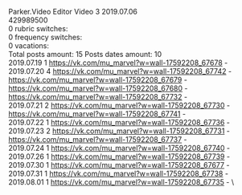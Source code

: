 Parker.Video	Editor Video 3 2019.07.06\
429989500\
0 rubric switches:\
0 frequency switches:\
0 vacations:\
Total posts amount: 15	Posts dates amount: 10\
2019.07.19 1 https://vk.com/mu_marvel?w=wall-17592208_67678 - \
2019.07.20 4 https://vk.com/mu_marvel?w=wall-17592208_67742 - https://vk.com/mu_marvel?w=wall-17592208_67679 - https://vk.com/mu_marvel?w=wall-17592208_67680 - https://vk.com/mu_marvel?w=wall-17592208_67732 - \
2019.07.21 2 https://vk.com/mu_marvel?w=wall-17592208_67730 - https://vk.com/mu_marvel?w=wall-17592208_67741 - \
2019.07.22 1 https://vk.com/mu_marvel?w=wall-17592208_67736 - \
2019.07.23 2 https://vk.com/mu_marvel?w=wall-17592208_67731 - https://vk.com/mu_marvel?w=wall-17592208_67737 - \
2019.07.24 1 https://vk.com/mu_marvel?w=wall-17592208_67740 - \
2019.07.26 1 https://vk.com/mu_marvel?w=wall-17592208_67739 - \
2019.07.30 1 https://vk.com/mu_marvel?w=wall-17592208_67677 - \
2019.07.31 1 https://vk.com/mu_marvel?w=wall-17592208_67738 - \
2019.08.01 1 https://vk.com/mu_marvel?w=wall-17592208_67735 - \
